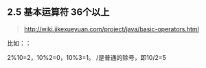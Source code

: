 ## 2.5 基本运算符 36个以上  
> http://wiki.jikexueyuan.com/project/java/basic-operators.html

比如：：

2%10=2，10%2=0，10%3=1。 /是普通的除号，即10/2=5
